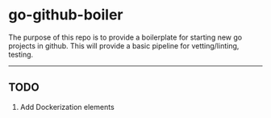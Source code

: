 # go-github-boiler
The purpose of this repo is to provide a boilerplate for starting new go projects in github. This will provide
a basic pipeline for vetting/linting, testing.

---

## TODO
1) Add Dockerization elements 

